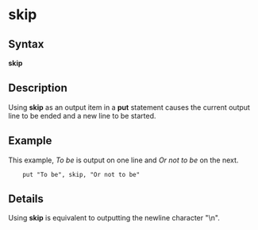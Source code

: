 
# skip

## Syntax
**skip**

## Description
Using **skip** as an output item in a **put** statement causes the current output line to be ended and a new line to be started.


## Example
This example, _To be_ is output on one line and _Or not to be_ on the next.

        put "To be", skip, "Or not to be"
## Details
Using **skip** is equivalent to outputting the newline character "\n".

